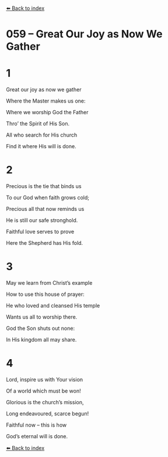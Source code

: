 [⬅️ Back to index](../README.md)

# 059 – Great Our Joy as Now We Gather





# 1

Great our joy as now we gather

Where the Master makes us one:

Where we worship God the Father

Thro’ the Spirit of His Son.

All who search for His church

Find it where His will is done.



# 2

Precious is the tie that binds us

To our God when faith grows cold;

Precious all that now reminds us

He is still our safe stronghold.

Faithful love serves to prove

Here the Shepherd has His fold.



# 3

May we learn from Christ’s example

How to use this house of prayer:

He who loved and cleansed His temple

Wants us all to worship there.

God the Son shuts out none:

In His kingdom all may share.



# 4

Lord, inspire us with Your vision

Of a world which must be won!

Glorious is the church’s mission,

Long endeavoured, scarce begun!

Faithful now – this is how

God’s eternal will is done.

[⬅️ Back to index](../README.md)
